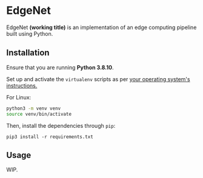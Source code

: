 # EdgeNet

EdgeNet **(working title)** is an implementation of an edge computing pipeline built using Python.

## Installation

Ensure that you are running **Python 3.8.10**.

Set up and activate the `virtualenv` scripts as per [your operating system's instructions.](https://docs.python.org/3/tutorial/venv.html#creating-virtual-environments)

For Linux:

```bash
python3 -m venv venv
source venv/bin/activate
```

Then, install the dependencies through `pip`:

```
pip3 install -r requirements.txt

```

## Usage

WIP.